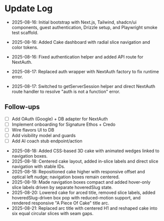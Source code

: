 # Update Log

- 2025-08-16: Initial bootstrap with Next.js, Tailwind, shadcn/ui components, guest authentication, Drizzle setup, and Playwright smoke test scaffold.
- 2025-08-16: Added Cake dashboard with radial slice navigation and color tokens.
- 2025-08-16: Fixed authentication helper and added API route for NextAuth.

- 2025-08-17: Replaced auth wrapper with NextAuth factory to fix runtime error.
- 2025-08-17: Switched to getServerSession helper and direct NextAuth route handler to resolve "auth is not a function" error.

## Follow-ups

- [ ] Add OAuth (Google) + DB adapter for NextAuth
- [ ] Implement onboarding for Signature Ethos + Credo
- [ ] Wire flavors UI to DB
- [ ] Add visibility model and guards
- [ ] Add AI coach stub endpoint/action
- 2025-08-18: Added CSS-based 3D cake with animated wedges linked to navigation boxes.
- 2025-08-18: Centered cake layout, added in-slice labels and direct slice navigation with stable IDs.
- 2025-08-18: Repositioned cake higher with responsive offset and optical left nudge; navigation boxes remain centered.
- 2025-08-19: Made navigation boxes compact and added hover-only slice labels driven by separate hoveredSlug state.
- 2025-08-20: Lowered cake for arced title, removed slice labels, added hoveredSlug-driven box pop with reduced-motion support, and rendered responsive "A Piece Of Cake" title arc.
- 2025-08-21: Replaced arc title with centered H1 and reshaped cake into six equal circular slices with seam gaps.
